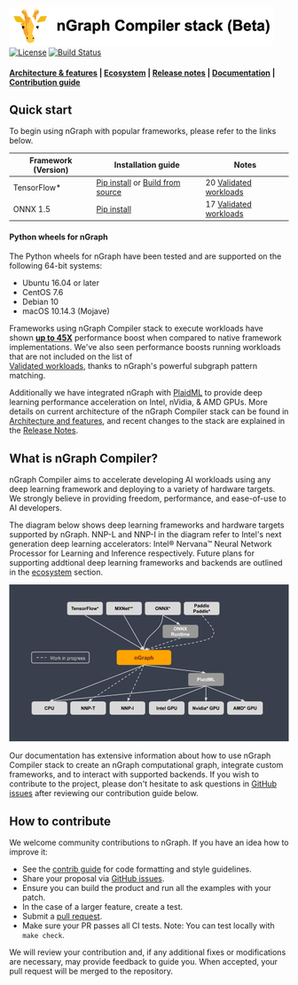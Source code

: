 ![nGraph Compiler stack](doc/sphinx/source/graphics/ngraph_header.png)
[![License](https://img.shields.io/badge/License-Apache%202.0-blue.svg)](https://github.com/NervanaSystems/ngraph/blob/master/LICENSE) [![Build Status][build-status-badge]][build-status] 

<div align="left">
  <h4>
    <a href="./ABOUT.md">Architecture &amp; features</a> | <a href="./ecosystem-overview.md" >Ecosystem</a> | <a href="https://www.ngraph.ai/documentation/project/release-notes">Release notes</a><span> | </span> <a href="https://www.ngraph.ai/documentation">Documentation</a><span> | </span> <a href="#How-to-contribute" >Contribution guide</a>
 </h4>
</div>

## Quick start

To begin using nGraph with popular frameworks, please refer to the links below. 

|  Framework (Version)       | Installation guide                     | Notes  
|----------------------------|----------------------------------------|-----------------------------------
| TensorFlow*                | [Pip install](https://www.ngraph.ai/tutorials/tensorflow-tutorial#use-pre-built-packages) or [Build from source](https://www.ngraph.ai/tutorials/tensorflow-tutorial#build-from-source) | 20 [Validated workloads]   
| ONNX 1.5                   | [Pip install](https://www.ngraph.ai/tutorials/onnx-tutorial#use-pre-built-packages)                          | 17 [Validated workloads] 


#### Python wheels for nGraph 

The Python wheels for nGraph have been tested and are supported on the following 
64-bit systems:

* Ubuntu 16.04 or later
* CentOS 7.6
* Debian 10
* macOS 10.14.3 (Mojave)

Frameworks using nGraph Compiler stack to execute workloads have shown 
[**up to 45X**](https://ai.intel.com/ngraph-compiler-stack-beta-release/) 
performance boost when compared to native framework implementations. We've also 
seen performance boosts running workloads that are not included on the list of  
[Validated workloads], thanks to nGraph's powerful subgraph pattern matching.

Additionally we have integrated nGraph with [PlaidML] to provide deep learning 
performance acceleration on Intel, nVidia, & AMD GPUs. More details on current 
architecture of the nGraph Compiler stack can be found in [Architecture and features],
and recent changes to the stack are explained in the [Release Notes].

## What is nGraph Compiler? 

nGraph Compiler aims to accelerate developing AI workloads using any deep learning
framework and deploying to a variety of hardware targets. We strongly believe in 
providing freedom, performance, and ease-of-use to AI developers. 

The diagram below shows deep learning frameworks and hardware targets
supported by nGraph. NNP-L and NNP-I in the diagram refer to Intel's next generation 
deep learning accelerators: Intel® Nervana™ Neural Network Processor for Learning and 
Inference respectively.  Future plans for supporting addtional deep learning frameworks 
and backends are outlined in the [ecosystem] section. 

![](doc/sphinx/source/graphics/nGraph_main.png)


Our documentation has extensive information about how to use nGraph Compiler 
stack to create an nGraph computational graph, integrate custom frameworks, 
and to interact with supported backends. If you wish to contribute to the 
project, please don't hesitate to ask questions in [GitHub issues] after 
reviewing our contribution guide below. 
	

## How to contribute

We welcome community contributions to nGraph. If you have an idea how
to improve it:

* See the [contrib guide] for code formatting and style guidelines.
* Share your proposal via [GitHub issues].
* Ensure you can build the product and run all the examples with your patch.
* In the case of a larger feature, create a test.
* Submit a [pull request].
* Make sure your PR passes all CI tests. Note: You can test locally with `make check`.

 We will review your contribution and, if any additional fixes or modifications are 
 necessary, may provide feedback to guide you. When accepted, your pull request will 
 be merged to the repository.


[Ecosystem]: ./ecosystem-overview.md
[Architecture and features]: ./ABOUT.md
[Documentation]: https://www.ngraph.ai/documentation
[build the Library]:  https://www.ngraph.ai/documentation/buildlb
[Getting Started Guides]: Getting-started-guides
[Validated workloads]: https://www.ngraph.ai/documentation/frameworks/validated/list
[Functional]: https://github.com/NervanaSystems/ngraph-onnx/ 
[How to contribute]: How-to-contribute
[framework integration guides]: https://ngraph.ai/documentation/frameworks/overview
[release notes]: https://www.ngraph.ai/documentation/project/release-notes
[Github issues]: https://github.com/NervanaSystems/ngraph/issues
[contrib guide]: https://www.ngraph.ai/documentation/contributing/guide
[pull request]: https://github.com/NervanaSystems/ngraph/pulls
[how to import]: https://www.ngraph.ai/tutorials/onnx-tutorial#import-a-model-with-onnx-and-ngraph
[ngraph_wireframes_with_notice]: doc/sphinx/source/graphics/nGraph_main.png "nGraph components"
[build-status]: https://travis-ci.org/NervanaSystems/ngraph/branches
[build-status-badge]: https://travis-ci.org/NervanaSystems/ngraph.svg?branch=master
[PlaidML]: https://github.com/plaidml/plaidml
[Source compile]: https://github.com/NervanaSystems/ngraph-mxnet/blob/master/README.md
[nGraph-ONNX]: https://github.com/NervanaSystems/ngraph-onnx/blob/master/README.md
[nGraph-ONNX adaptable]: https://ai.intel.com/adaptable-deep-learning-solutions-with-ngraph-compiler-and-onnx/
[nGraph for PyTorch developers]: https://ai.intel.com/investing-in-the-pytorch-developer-community

